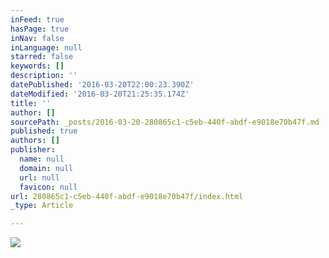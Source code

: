 ```yaml
---
inFeed: true
hasPage: true
inNav: false
inLanguage: null
starred: false
keywords: []
description: ''
datePublished: '2016-03-20T22:00:23.390Z'
dateModified: '2016-03-20T21:25:35.174Z'
title: ''
author: []
sourcePath: _posts/2016-03-20-280865c1-c5eb-440f-abdf-e9018e70b47f.md
published: true
authors: []
publisher:
  name: null
  domain: null
  url: null
  favicon: null
url: 280865c1-c5eb-440f-abdf-e9018e70b47f/index.html
_type: Article

---
```

![](https://the-grid-user-content.s3-us-west-2.amazonaws.com/6404c372-7492-4aca-9fa9-48ba6c41becb.jpg)